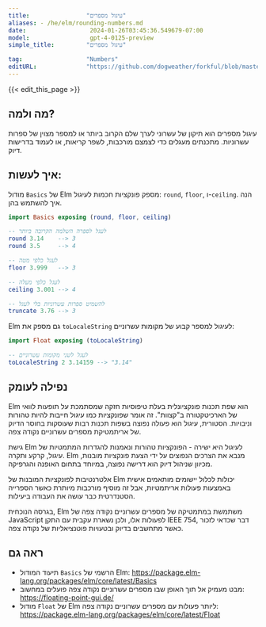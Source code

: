 ```yaml
---
title:                "עיגול מספרים"
aliases: - /he/elm/rounding-numbers.md
date:                  2024-01-26T03:45:36.549679-07:00
model:                 gpt-4-0125-preview
simple_title:         "עיגול מספרים"

tag:                  "Numbers"
editURL:              "https://github.com/dogweather/forkful/blob/master/content/he/elm/rounding-numbers.md"
---
```


{{< edit_this_page >}}

## מה ולמה?

עיגול מספרים הוא תיקון של עשרוני לערך שלם הקרוב ביותר או למספר מצוין של ספרות עשרוניות. מתכנתים מעגלים כדי לצמצם מורכבות, לשפר קריאות, או לעמוד בדרישות דיוק.

## איך לעשות:

מודול `Basics` של Elm מספק פונקציות חכמות לעיגול: `round`, `floor`, ו-`ceiling`. הנה איך להשתמש בהן.

```elm
import Basics exposing (round, floor, ceiling)

-- לעגל לספרה השלמה הקרובה ביותר
round 3.14    --> 3
round 3.5     --> 4

-- לעגל כלפי מטה
floor 3.999   --> 3

-- לעגל כלפי מעלה
ceiling 3.001 --> 4

-- להשמיט ספרות עשרוניות בלי לעגל
truncate 3.76 --> 3
```

Elm גם מספק את `toLocaleString` לעיגול למספר קבוע של מקומות עשרוניים:

```elm
import Float exposing (toLocaleString)

-- לעגל לשני מקומות עשרוניים
toLocaleString 2 3.14159 --> "3.14"
```

## נפילה לעומק

Elm הוא שפת תכנות פונקציונלית בעלת טיפוסיות חזקה שמסתמכת על תופעות לוואי של הארכיטקטורה ב"קצוות". זה אומר שפונקציות כמו עיגול חייבות להיות טהורות וניבויות. הסטורית, עיגול הוא פעולה נפוצה בשפות תכנות רבות שעוסקות בחוסר הדיוק של אריתמטיקת מספרים עשרוניים נקודה צפה.

גישת Elm לעיגול היא ישירה - הפונקציות טהורות ונאמנות להגדרות המתמטיות של עיגול, קרקע ותקרה. Elm מנבא את הצרכים הנפוצים על ידי הצעת פונקציות מובנות, מכיוון שניהול דיוק הוא דרישה נפוצה, במיוחד בתחום האופנה והגרפיקה.

אלטרנטיבות לפונקציות המובנות של Elm יכולות לכלול יישומים מותאמים אישית באמצעות פעולות אריתמטיות, אבל זה מוסיף מורכבות מיותרת כאשר הספרייה הסטנדרטית כבר עושה את העבודה ביעילות.

בגרסה הנוכחית, Elm משתמשת במתמטיקה של מספרים עשרוניים נקודה צפה של JavaScript לפעולות אלו, ולכן נשארת עקבית עם התקן IEEE 754, דבר שכדאי לזכור כאשר מתחשבים בדיוק ובטעויות פוטנציאליות של נקודה צפה.

## ראה גם

- תיעוד המודול `Basics` הרשמי של Elm: https://package.elm-lang.org/packages/elm/core/latest/Basics
- מבט מעמיק אל תוך האופן שבו מספרים עשרוניים נקודה צפה פועלים במחשוב: https://floating-point-gui.de/
- מודול `Float` של Elm ליותר פעולות עם מספרים עשרוניים נקודה צפה: https://package.elm-lang.org/packages/elm/core/latest/Float
